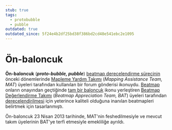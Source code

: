 ```yaml
---
stub: true
tags:
  - protobubble
  - pubble
outdated: true
outdated_since: 5f24e4b2df25bd38f386bd2cd48e541ebc2e1095
---
```


# Ön-baloncuk

**Ön-baloncuk** (***proto-bubble, pubble***) [beatmap derecelendirme sürecinin](/wiki/Beatmap_ranking_procedure) önceki dönemlerinde [Mapleme Yardım Takımı](/wiki/Modding/Mapping_Assistance_Team) (*Mapping Assistance Team, MAT*) üyeleri tarafından kullanılan bir forum gönderisi ikonuydu. [Beatmap](/wiki/Beatmap) onların onayından geçtiğinde [tam bir baloncuk](/wiki/Modding/Bubble) ikonu yerleştiren [Beatmap Değerlendirme Takımı](/wiki/Modding/Beatmap_Appreciation_Team) (*Beatmap Appreciation Team, BAT*) üyeleri tarafından [derecelendirilmesi](/wiki/Beatmap/Category#ranked) için yeterince kaliteli olduğuna inanılan beatmapleri belirtmek için tasarlanmıştı. 

Ön-baloncuk 23 Nisan 2013 tarihinde, MAT'nin feshedilmesiyle ve mevcut takım üyelerinin BAT'ye terfi etmesiyle emekliliğe ayrıldı.
